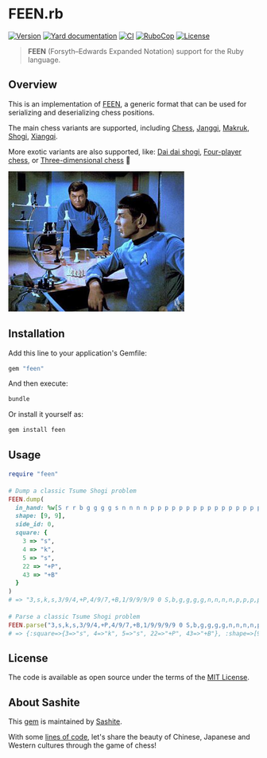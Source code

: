 # FEEN.rb

[![Version](https://img.shields.io/github/v/tag/sashite/feen.rb?label=Version&logo=github)](https://github.com/sashite/feen.rb/releases)
[![Yard documentation](https://img.shields.io/badge/Yard-documentation-blue.svg?logo=github)](https://rubydoc.info/github/sashite/feen.rb/main)
[![CI](https://github.com/sashite/feen.rb/workflows/CI/badge.svg?branch=main)](https://github.com/sashite/feen.rb/actions?query=workflow%3Aci+branch%3Amain)
[![RuboCop](https://github.com/sashite/feen.rb/workflows/RuboCop/badge.svg?branch=main)](https://github.com/sashite/feen.rb/actions?query=workflow%3Arubocop+branch%3Amain)
[![License](https://img.shields.io/github/license/sashite/feen.rb?label=License&logo=github)](https://github.com/sashite/feen.rb/raw/main/LICENSE.md)

> __FEEN__ (Forsyth–Edwards Expanded Notation) support for the Ruby language.

## Overview

This is an implementation of [FEEN](https://developer.sashite.com/specs/forsyth-edwards-expanded-notation), a generic format that can be used for serializing and deserializing chess positions.

The main chess variants are supported, including [Chess](https://en.wikipedia.org/wiki/Chess), [Janggi](https://en.wikipedia.org/wiki/Janggi), [Makruk](https://en.wikipedia.org/wiki/Makruk), [Shogi](https://en.wikipedia.org/wiki/Shogi), [Xiangqi](https://en.wikipedia.org/wiki/Xiangqi).

More exotic variants are also supported, like: [Dai dai shogi](https://en.wikipedia.org/wiki/Dai_dai_shogi), [Four-player chess](https://en.wikipedia.org/wiki/Four-player_chess), or [Three-dimensional chess](https://en.wikipedia.org/wiki/Three-dimensional_chess) 🖖

![3D chess on Star Trek (from the episode "Court Martial")](https://github.com/sashite/feen.rb/raw/main/star-trek-chess.jpg)

## Installation

Add this line to your application's Gemfile:

```ruby
gem "feen"
```

And then execute:

```sh
bundle
```

Or install it yourself as:

```sh
gem install feen
```

## Usage

```ruby
require "feen"

# Dump a classic Tsume Shogi problem
FEEN.dump(
  in_hand: %w[S r r b g g g g s n n n n p p p p p p p p p p p p p p p p p],
  shape: [9, 9],
  side_id: 0,
  square: {
    3 => "s",
    4 => "k",
    5 => "s",
    22 => "+P",
    43 => "+B"
  }
)
# => "3,s,k,s,3/9/4,+P,4/9/7,+B,1/9/9/9/9 0 S,b,g,g,g,g,n,n,n,n,p,p,p,p,p,p,p,p,p,p,p,p,p,p,p,p,p,r,r,s"

# Parse a classic Tsume Shogi problem
FEEN.parse("3,s,k,s,3/9/4,+P,4/9/7,+B,1/9/9/9/9 0 S,b,g,g,g,g,n,n,n,n,p,p,p,p,p,p,p,p,p,p,p,p,p,p,p,p,p,r,r,s")
# => {:square=>{3=>"s", 4=>"k", 5=>"s", 22=>"+P", 43=>"+B"}, :shape=>[9, 9], :in_hand=>["S", "b", "g", "g", "g", "g", "n", "n", "n", "n", "p", "p", "p", "p", "p", "p", "p", "p", "p", "p", "p", "p", "p", "p", "p", "p", "p", "r", "r", "s"], :side_id=>0}
```

## License

The code is available as open source under the terms of the [MIT License](https://opensource.org/licenses/MIT).

## About Sashite

This [gem](https://rubygems.org/gems/feen) is maintained by [Sashite](https://sashite.com/).

With some [lines of code](https://github.com/sashite/), let's share the beauty of Chinese, Japanese and Western cultures through the game of chess!

